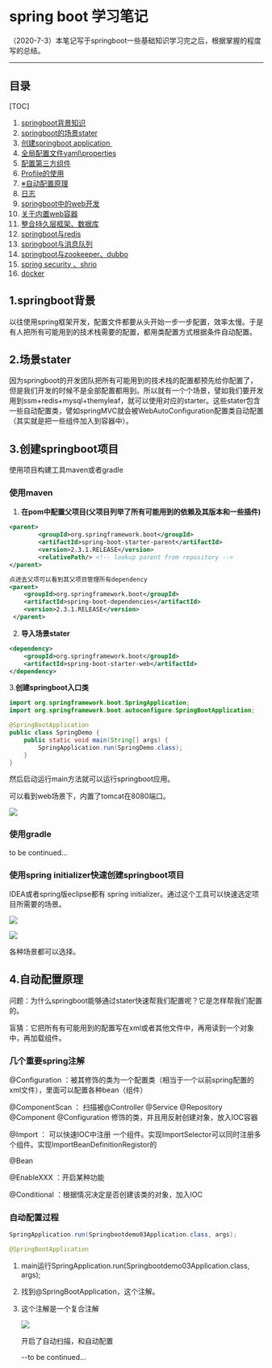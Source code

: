 # spring boot 学习笔记

（2020-7-3）本笔记写于springboot一些基础知识学习完之后，根据掌握的程度写的总结。

-----



## 目录

[TOC]



1. [springboot背景知识](1.springboot背景)
2. [springboot的场景stater]()
3. <a href="#jump">创建springboot application </a>
4. [全局配置文件yaml\properties]()
5. [配置第三方组件]()
6. [Profile的使用]()
7. [※自动配置原理]()
8. [日志]()
9. [springboot中的web开发]()
10. [关于内置web容器]()
11. [整合持久层框架、数据库]()
12. [springboot与redis]()
13. [springboot与消息队列]()
14. [springboot与zookeeper、dubbo]()
15. [spring security 、shrio]()
16. [docker]()





## 1.springboot背景

以往使用spring框架开发，配置文件都要从头开始一步一步配置，效率太慢。于是有人把所有可能用到的技术栈需要的配置，都用类配置方式根据条件自动配置。



## 2.场景stater

因为springboot的开发团队把所有可能用到的技术栈的配置都预先给你配置了，但是我们开发的时候不是全部配置都用到。所以就有一个个场景，譬如我们要开发用到ssm+redis+mysql+themyleaf，就可以使用对应的starter。这些stater包含一些自动配置类，譬如springMVC就会被WebAutoConfiguration配置类自动配置（其实就是把一些组件加入到容器中）。



## 3.创建springboot项目

使用项目构建工具maven或者gradle

### 使用maven

1. **在pom中配置父项目(父项目列举了所有可能用到的依赖及其版本和一些插件)**

```xml
<parent>
        <groupId>org.springframework.boot</groupId>
        <artifactId>spring-boot-starter-parent</artifactId>
        <version>2.3.1.RELEASE</version>
        <relativePath/> <!-- lookup parent from repository -->
</parent>

点进去父项可以看到其父项目管理所有dependency
<parent>
    <groupId>org.springframework.boot</groupId>
    <artifactId>spring-boot-dependencies</artifactId>
    <version>2.3.1.RELEASE</version>
 </parent>
```

2. **导入场景stater**

```xml
<dependency>    
    <groupId>org.springframework.boot</groupId>    
    <artifactId>spring-boot-starter-web</artifactId>
</dependency>
```

3.**创建springboot入口类**

```java
import org.springframework.boot.SpringApplication;
import org.springframework.boot.autoconfigure.SpringBootApplication;

@SpringBootApplication
public class SpringDemo {
    public static void main(String[] args) {
        SpringApplication.run(SpringDemo.class);
    }
}
```

然后启动运行main方法就可以运行springboot应用。

可以看到web场景下，内置了tomcat在8080端口。

![](E:\gitrepo\learn-plan\content\springboot\images\微信截图_20200703102959.png)

### 使用gradle

to be continued...

### 使用spring initializer快速创建springboot项目

IDEA或者spring版eclipse都有 spring initializer。通过这个工具可以快速选定项目所需要的场景。

![](E:\gitrepo\learn-plan\content\springboot\images\微信截图_20200703104548.png)

![](E:\gitrepo\learn-plan\content\springboot\images\微信截图_20200703104722.png)

各种场景都可以选择。

## 4.自动配置原理

问题：为什么springboot能够通过stater快速帮我们配置呢？它是怎样帮我们配置的。

盲猜：它把所有有可能用到的配置写在xml或者其他文件中，再用读到一个对象中，再加载组件。



### 几个重要spring注解

@Configuration ：被其修饰的类为一个配置类（相当于一个以前spring配置的xml文件），里面可以配置各种bean（组件）



@ComponentScan ： 扫描被@Controller @Service @Repository @Component @Configuration 修饰的类，并且用反射创建对象，放入IOC容器



@Import ： 可以快速IOC中注册 一个组件。实现ImportSelector可以同时注册多个组件。实现ImportBeanDefinitionRegistor的



@Bean



@EnableXXX ：开启某种功能



@Conditional ：根据情况决定是否创建该类的对象，加入IOC

### 自动配置过程

```java
SpringApplication.run(Springbootdemo03Application.class, args);

@SpringBootApplication

```

1. main运行SpringApplication.run(Springbootdemo03Application.class, args);

2. 找到@SpringBootApplication，这个注解。

3. 这个注解是一个复合注解

   ![](E:\gitrepo\learn-plan\content\springboot\images\微信截图_20200703110242.png)

   开启了自动扫描，和自动配置

   --to be continued...

   

